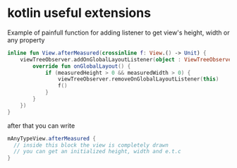 # kotlin useful extensions

Example of painfull function for adding listener to get view's height, width or any property 
```kotlin
inline fun View.afterMeasured(crossinline f: View.() -> Unit) {
    viewTreeObserver.addOnGlobalLayoutListener(object : ViewTreeObserver.OnGlobalLayoutListener {
        override fun onGlobalLayout() {
            if (measuredHeight > 0 && measuredWidth > 0) {
                viewTreeObserver.removeOnGlobalLayoutListener(this)
                f()
            }
        }
    })
}
```

after that you can write 
```java
mAnyTypeView.afterMeasured {
  // inside this block the view is completely drawn
  // you can get an initialized height, width and e.t.c
}
